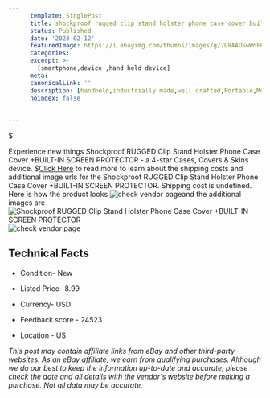 ```yaml
---
      template: SinglePost
      title: shockproof rugged clip stand holster phone case cover built in screen protector
      status: Published
      date: '2023-02-12'
      featuredImage: https://i.ebayimg.com/thumbs/images/g/7L8AAOSwWnFbyVPx/s-l225.jpg
      categories: 
      excerpt: >-
        [smartphone,device ,hand held device]
      meta:
      canonicalLink: ''
      description: [handheld,industrially made,well crafted,Portable,Mobile,Compact,Convenient,Lightweight,Maneuverable,Man-portable,Miniature,Carriable,Hand-held,Light,Holdable,Transportable,Mobile device,Pocket-sized,On-the-go,Wireless,Cordless,Compact size,Convenient size, smartphone,device ,hand held device]
      noindex: false
      
        
---
```

$

Experience new things Shockproof RUGGED Clip Stand Holster Phone Case Cover +BUILT-IN SCREEN PROTECTOR - a 4-star Cases, Covers & Skins device.
$[Click Here](https://www.ebay.com/itm/123437048090?hash=item1cbd6be11a%3Ag%3A7L8AAOSwWnFbyVPx&mkevt=1&mkcid=1&mkrid=711-53200-19255-0&campid=%253CePNCampaignId%253E&customid=%253CreferenceId%253E&toolid=10049) to read more to learn about the shipping costs and additional image urls for the Shockproof RUGGED Clip Stand Holster Phone Case Cover +BUILT-IN SCREEN PROTECTOR. Shipping cost is undefined. Here is how the product looks ![check vendor page](https://i.ebayimg.com/thumbs/images/g/7L8AAOSwWnFbyVPx/s-l225.jpg)and the additional images are![Shockproof RUGGED Clip Stand Holster Phone Case Cover +BUILT-IN SCREEN PROTECTOR](https://i.ebayimg.com/images/g/7L8AAOSwWnFbyVPx/s-l1200.jpg)![check vendor page](https://origin-galleryplus.ebayimg.com/ws/web/123437048090_2_0_1/225x225.jpg,https://origin-galleryplus.ebayimg.com/ws/web/123437048090_3_0_1/225x225.jpg,https://origin-galleryplus.ebayimg.com/ws/web/123437048090_4_0_1/225x225.jpg,https://origin-galleryplus.ebayimg.com/ws/web/123437048090_5_0_1/225x225.jpg,https://origin-galleryplus.ebayimg.com/ws/web/123437048090_6_0_1/225x225.jpg,https://origin-galleryplus.ebayimg.com/ws/web/123437048090_7_0_1/225x225.jpg,https://origin-galleryplus.ebayimg.com/ws/web/123437048090_8_0_1/225x225.jpg,https://origin-galleryplus.ebayimg.com/ws/web/123437048090_9_0_1/225x225.jpg,https://origin-galleryplus.ebayimg.com/ws/web/123437048090_10_0_1/225x225.jpg,https://origin-galleryplus.ebayimg.com/ws/web/123437048090_11_0_1/225x225.jpg,https://origin-galleryplus.ebayimg.com/ws/web/123437048090_12_0_1/225x225.jpg)



 ## Technical Facts 



     
      

 - Condition- New 


      

 - Listed Price- 8.99 


      

 - Currency- USD 


      

 - Feedback score - 24523 


      

 - Location - US 


      
      

 *_This post may contain affiliate links from eBay and other third-party websites. As an eBay affiliate, we earn from qualifying purchases. Although we do our best to keep the information up-to-date and accurate, please check the date and all details with the vendor's website before making a purchase. Not all data may be accurate._*






